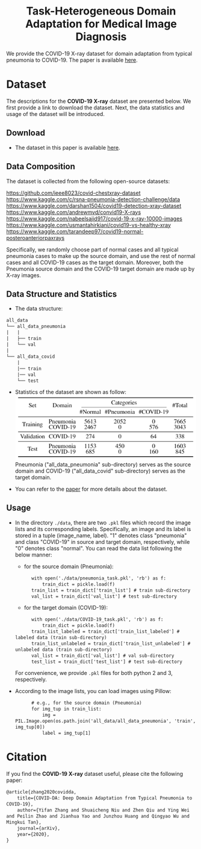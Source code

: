 # <center>Task-Heterogeneous Domain Adaptation for Medical Image Diagnosis</center>
We provide the COVID-19 X-ray dataset for domain adaptation from typical pneumonia to COVID-19. The paper is available [here](https://arxiv.org/pdf/2005.01577.pdf).

# Dataset
The descriptions for the **COVID-19 X-ray** dataset are presented below. We first provide a link to download the dataset. Next, the data statistics and usage of the dataset will be introduced.
## Download
- The dataset in this paper is available [here](https://drive.google.com/file/d/1w2brbYLn1s1hvmLkKKsBsm1mCbz4F512/view?usp=sharing).

## Data Composition
The dataset is collected from the following open-source datasets:

https://github.com/ieee8023/covid-chestxray-dataset  
https://www.kaggle.com/c/rsna-pneumonia-detection-challenge/data  
https://www.kaggle.com/darshan1504/covid19-detection-xray-dataset  
https://www.kaggle.com/andrewmvd/convid19-X-rays  
https://www.kaggle.com/nabeelsajid917/covid-19-x-ray-10000-images  
https://www.kaggle.com/usmantahirkiani/covid19-vs-healthy-xray  
https://www.kaggle.com/tarandeep97/covid19-normal-posteroanteriorpaxrays

Specifically, we randomly choose part of normal cases and all typical pneumonia cases to make up the source domain, and use the rest of normal cases and all COVID-19 cases as the target domain. Moreover, both the Pneumonia source domain and the COVID-19 target domain are made up by X-ray images.

## Data Structure and Statistics
- The data structure:
```
all_data
└── all_data_pneumonia
|   |
|   ├── train
|   └── val 
|
└── all_data_covid
    |
    |── train
    |── val
    └── test
```

- Statistics of the dataset are shown as follow:\
![data statistic](data.png "statistics of the dataset")\
Pneumonia ("all_data_pneumonia" sub-directory) serves as the source domain and COVID-19 ("all_data_covid" sub-directory) serves as the target domain.

- You can refer to the [paper](https://arxiv.org/pdf/2005.01577.pdf) for more details about the dataset.

## Usage
- In the directory `./data`, there are two `.pkl` files which record the image lists and its corresponding labels. Specifically, an image and its label is stored in a tuple (image_name, label). "1" denotes class "pneumonia" and class "COVID-19" in source and target domain, respectively, while "0" denotes class "normal". You can read the data list following the below manner:
  - for the source domain (Pneumonia):
  ```
        with open('./data/pneumonia_task.pkl', 'rb') as f:
            train_dict = pickle.load(f)
        train_list = train_dict['train_list'] # train sub-directory
        val_list = train_dict['val_list'] # test sub-directory
  ```
  - for the target domain (COVID-19):
  ```
        with open('./data/COVID-19_task.pkl', 'rb') as f:
            train_dict = pickle.load(f)
        train_list_labeled = train_dict['train_list_labeled'] # labeled data (train sub-directory)
        train_list_unlabeled = train_dict['train_list_unlabeled'] # unlabeled data (train sub-directory)
        val_list = train_dict['val_list'] # val sub-directory
        test_list = train_dict['test_list'] # test sub-directory
  ```
  For convenience, we provide `.pkl` files for both python 2 and 3, respectively.

- According to the image lists, you can load images using Pillow:
  ```
        # e.g., for the source domain (Pneumonia)
        for img_tup in train_list:
            img = PIL.Image.open(os.path.join('all_data/all_data_pneumonia', 'train', img_tup[0])
            label = img_tup[1]
  ```

# Citation
If you find the **COVID-19 X-ray** dataset useful, please cite the following paper:
```
@article{zhang2020covidda,
    title={COVID-DA: Deep Domain Adaptation from Typical Pneumonia to COVID-19},
    author={Yifan Zhang and Shuaicheng Niu and Zhen Qiu and Ying Wei and Peilin Zhao and Jianhua Yao and Junzhou Huang and Qingyao Wu and Mingkui Tan},
    journal={arXiv},
    year={2020},
}
```